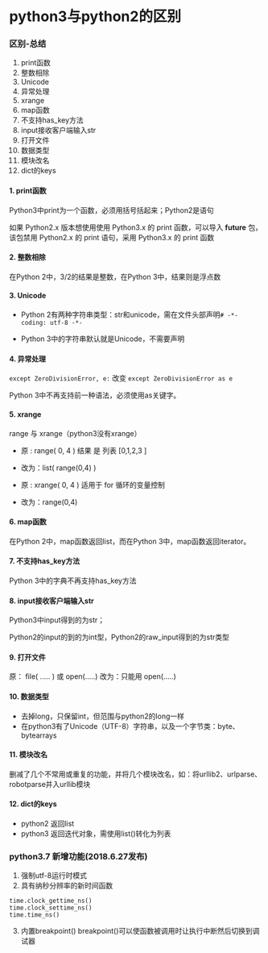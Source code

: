 python3与python2的区别
====

### 区别-总结
1. print函数
2. 整数相除
3. Unicode
4. 异常处理
5. xrange
6. map函数
7. 不支持has_key方法
8. input接收客户端输入str
9. 打开文件
10. 数据类型
11. 模块改名
12. dict的keys

#### 1. print函数
Python3中print为一个函数，必须用括号括起来；Python2是语句

如果 Python2.x 版本想使用使用 Python3.x 的 print 函数，可以导入 __future__ 包，该包禁用 Python2.x 的 print 语句，采用 Python3.x 的 print 函数

#### 2. 整数相除
在Python 2中，3/2的结果是整数，在Python 3中，结果则是浮点数

#### 3. Unicode
- Python 2有两种字符串类型：str和unicode，需在文件头部声明`# -*- coding: utf-8 -*-`

- Python 3中的字符串默认就是Unicode，不需要声明

#### 4. 异常处理
`except ZeroDivisionError, e:` 改变 `except ZeroDivisionError as e`

Python 3中不再支持前一种语法，必须使用as关键字。

#### 5. xrange
range 与 xrange（python3没有xrange）
- 原 : range( 0, 4 )   结果 是 列表 [0,1,2,3 ]
- 改为：list( range(0,4) )

- 原 : xrange( 0, 4 )    适用于 for 循环的变量控制
- 改为：range(0,4)

#### 6. map函数
在Python 2中，map函数返回list，而在Python 3中，map函数返回iterator。

#### 7. 不支持has_key方法
Python 3中的字典不再支持has_key方法

#### 8. input接收客户端输入str
Python3中input得到的为str；

Python2的input的到的为int型，Python2的raw_input得到的为str类型

#### 9. 打开文件
原： file( ..... ) 或 open(.....)
改为：只能用 open(.....)

#### 10. 数据类型
- 去掉long，只保留int，但范围与python2的long一样
- 在python3有了Unicode（UTF-8）字符串，以及一个字节类：byte、bytearrays

#### 11. 模块改名
删减了几个不常用或重复的功能，并将几个模块改名，如：将urllib2、urlparse、robotparse并入urllib模块

#### 12. dict的keys
- python2 返回list
- python3 返回迭代对象，需使用list()转化为列表

### python3.7 新增功能(2018.6.27发布)
1. 强制utf-8运行时模式
2. 具有纳秒分辨率的新时间函数
```
time.clock_gettime_ns()
time.clock_settime_ns()
time.time_ns()
```
3. 内置breakpoint()
breakpoint()可以使函数被调用时让执行中断然后切换到调试器
